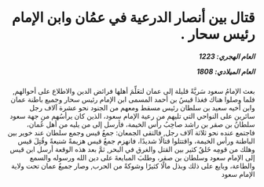 <h1 dir="rtl">قتال بين أنصار الدرعية في عمُان وابن الإمام رئيس سحار .</h1>

<h5 dir="rtl">العام الهجري:  1223

العام الميلادي: 1808

</h5>

<p dir="rtl">بعث الإمامُ سعود سَريَّةً قليلة إلى عمان لتعَلِّمَ أهلها فرائض الدين والاطلاع على أحوالهم, فلما وصلوا هناك فغذا قيسُ بن أحمد المسمى ابن الإمام رئيس سحار وجميع باطنة عمان وابن أخيه سعيد بن سلطان رئيس مسقط ومعهم من الجنود نحو عشرة آلاف رجل سائرين على النواحي التي تليهم من رعية الإمام سعود، الذين كان يرأسُهم من جهة سعود سلطانُ بن صقر بن راشد صاحِبُ رأس الخيمة، فأرسل إلى من يليه من أهل عُمان، فاجتمع عنده نحو ثلاثة آلاف رجل, فالتقى الجمعان: جمعُ قيس وجمع سلطان عند خوير بين الباطنة ورأس الخيمة، واقتتلوا قتالًا شديدًا، فانهزم جمعُ قيس هزيمةً شنيعةً وقُتِلَ قيس وهلك من قومِه خَلقٌ كثير بين القتل والغرق في البحر, ثمَّ بعد هذه الوقعة أرسل ابن قيس إلى الإمام سعود وسلطان بن صقر، وطلبَ المبايعةَ على دين الله ورسوله والسمع والطاعة، وبايع على ذلك وبذل مالًا كثيرًا وشوكةً من الحرب, وصار جميعُ عمان تحت ولاية الإمام سعود</p></br>
